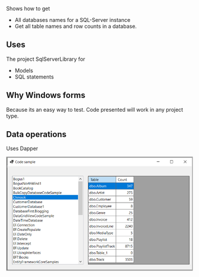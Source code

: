Shows how to get

- All databases names for a SQL-Server instance
- Get all table names and row counts in a database.

## Uses

The project SqlServerLibrary for 

- Models
- SQL statements


## Why Windows forms

Because its an easy way to test. Code presented will work in any project type.

## Data operations

Uses Dapper

![Screenshot](assets/screenshot.png)